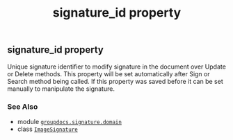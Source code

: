 ﻿---
title: signature_id property
second_title: GroupDocs.Signature for Python via .NET API References
description: 
type: docs
url: /python-net/groupdocs.signature.domain/imagesignature/signature_id/
is_root: false
weight: 130
---

## signature_id property


Unique signature identifier to modify signature in the document over Update or Delete methods.
This property will be set automatically after Sign or Search method being called.
If this property was saved before it can be set manually to manipulate the signature.

### See Also
* module [`groupdocs.signature.domain`](../../)
* class [`ImageSignature`](/signature/python-net/groupdocs.signature.domain/imagesignature)
